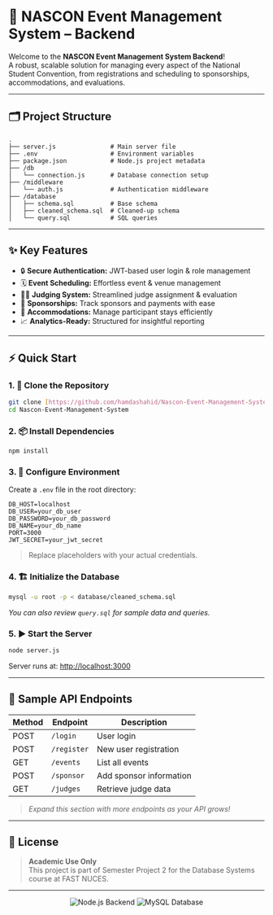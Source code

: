# 🎉 NASCON Event Management System – Backend

Welcome to the **NASCON Event Management System Backend**!  
A robust, scalable solution for managing every aspect of the National Student Convention, from registrations and scheduling to sponsorships, accommodations, and evaluations.

---

## 🗂️ Project Structure

```text
.
├── server.js               # Main server file
├── .env                    # Environment variables
├── package.json            # Node.js project metadata
├── /db
│   └── connection.js       # Database connection setup
├── /middleware
│   └── auth.js             # Authentication middleware
├── /database
│   ├── schema.sql          # Base schema
│   ├── cleaned_schema.sql  # Cleaned-up schema
│   └── query.sql           # SQL queries
```

---

## ✨ Key Features

- 🔒 **Secure Authentication:** JWT-based user login & role management
- 🗓️ **Event Scheduling:** Effortless event & venue management
- 🧑‍⚖️ **Judging System:** Streamlined judge assignment & evaluation
- 💸 **Sponsorships:** Track sponsors and payments with ease
- 🏨 **Accommodations:** Manage participant stays efficiently
- 📈 **Analytics-Ready:** Structured for insightful reporting

---

## ⚡ Quick Start

### 1. 🚀 Clone the Repository

```bash
git clone [https://github.com/hamdashahid/Nascon-Event-Management-System.git](https://github.com/hamdashahid/Nascon-Event-Management-System.git)
cd Nascon-Event-Management-System
```

### 2. 📦 Install Dependencies

```bash
npm install
```

### 3. 🔑 Configure Environment

Create a `.env` file in the root directory:

```env
DB_HOST=localhost
DB_USER=your_db_user
DB_PASSWORD=your_db_password
DB_NAME=your_db_name
PORT=3000
JWT_SECRET=your_jwt_secret
```

> Replace placeholders with your actual credentials.

### 4. 🏗️ Initialize the Database

```bash
mysql -u root -p < database/cleaned_schema.sql
```

_You can also review `query.sql` for sample data and queries._

### 5. ▶️ Start the Server

```bash
node server.js
```

Server runs at: [http://localhost:3000](http://localhost:3000)

---

## 📡 Sample API Endpoints

| Method | Endpoint    | Description             |
| ------ | ----------- | ----------------------- |
| POST   | `/login`    | User login              |
| POST   | `/register` | New user registration   |
| GET    | `/events`   | List all events         |
| POST   | `/sponsor`  | Add sponsor information |
| GET    | `/judges`   | Retrieve judge data     |

> _Expand this section with more endpoints as your API grows!_

---

## 📝 License

> **Academic Use Only**  
> This project is part of Semester Project 2 for the Database Systems course at FAST NUCES.

---

<p align="center">
    <img src="https://img.shields.io/badge/Node.js-Backend-green?style=for-the-badge&logo=node.js" alt="Node.js Backend" />
    <img src="https://img.shields.io/badge/MySQL-Database-blue?style=for-the-badge&logo=mysql" alt="MySQL Database" />
</p>
